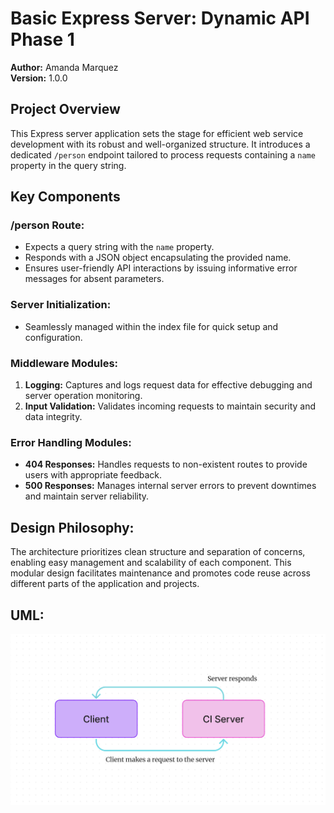 
# Basic Express Server: Dynamic API Phase 1
**Author:** Amanda Marquez  
**Version:** 1.0.0  

## Project Overview
This Express server application sets the stage for efficient web service development with its robust and well-organized structure. It introduces a dedicated `/person` endpoint tailored to process requests containing a `name` property in the query string.

## Key Components
### /person Route:
- Expects a query string with the `name` property.
- Responds with a JSON object encapsulating the provided name.
- Ensures user-friendly API interactions by issuing informative error messages for absent parameters.

### Server Initialization:
- Seamlessly managed within the index file for quick setup and configuration.

### Middleware Modules:
1. **Logging:** Captures and logs request data for effective debugging and server operation monitoring.
2. **Input Validation:** Validates incoming requests to maintain security and data integrity.

### Error Handling Modules:
- **404 Responses:** Handles requests to non-existent routes to provide users with appropriate feedback.
- **500 Responses:** Manages internal server errors to prevent downtimes and maintain server reliability.

## Design Philosophy:
The architecture prioritizes clean structure and separation of concerns, enabling easy management and scalability of each component. This modular design facilitates maintenance and promotes code reuse across different parts of the application and projects.

## UML:
![UML](/uml.png)

